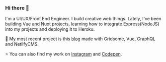 ### Hi there 👋

<!--
**sashatran/sashatran** is a ✨ _special_ ✨ repository because its `README.md` (this file) appears on your GitHub profile.

Here are some ideas to get you started:

- 🔭 I’m currently working on ...
- 🌱 I’m currently learning ...
- 👯 I’m looking to collaborate on ...
- 🤔 I’m looking for help with ...
- 💬 Ask me about ...
- 📫 How to reach me: ...
- 😄 Pronouns: ...
- ⚡ Fun fact: ...
-->

I'm a UI/UX/Front End Engineer. I build creative web things. Lately, I've been building Vue and Nuxt projects, learning how to integrate Express(NodeJS) into my projects and deploying it to Heroku. 

📔 My most recent project is this [blog](https://sashatran-blog.netlify.app/) made with Gridsome, Vue, GraphQL and NetlifyCMS.

⭐️ You can also find my work on [Instagram](https://www.instagram.com/sasha.codes/) and [Codepen](https://codepen.io/sashatran). 
